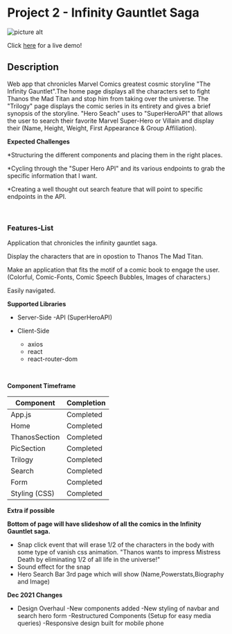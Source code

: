 # Project 2 - Infinity Gauntlet Saga

![picture alt](https://i.ibb.co/C2FMQ8t/logo-hd.png)

Click [here](http://minor-grass.surge.sh/) for a live demo!

## Description

Web app that chronicles Marvel Comics greatest cosmic storyline "The Infinity Gauntlet".The home page displays all the characters set to fight Thanos the Mad Titan and stop him from taking over the universe. The "Trilogy" page displays the comic series in its entirety and gives a brief synopsis of the storyline. "Hero Seach" uses to "SuperHeroAPI" that allows the user to search their favorite Marvel Super-Hero or Villain and display their (Name, Height, Weight, First Appearance & Group Affiliation).

**Expected Challenges**

\*Structuring the different components and placing them in the right places.

\*Cycling through the "Super Hero API" and its various endpoints to grab the specific information that I want.

\*Creating a well thought out search feature that will point to specific endpoints in the API.

&nbsp;
&nbsp;
&nbsp;

### Features-List

Application that chronicles the infinity gauntlet saga.

Display the characters that are in opostion to Thanos The Mad Titan.

Make an application that fits the motif of a comic book to engage the user.
(Colorful, Comic-Fonts, Comic Speech Bubbles, Images of characters.)

Easily navigated.

**Supported Libraries**

- Server-Side
  -API (SuperHeroAPI)

- Client-Side
  - axios
  - react
  - react-router-dom

&nbsp;
&nbsp;
&nbsp;
&nbsp;
&nbsp;

**Component Timeframe**

| Component     | Completion |
| ------------- | ---------- |
| App.js        | Completed  |
| Home          | Completed  |
| ThanosSection | Completed  |
| PicSection    | Completed  |
| Trilogy       | Completed  |
| Search        | Completed  |
| Form          | Completed  |
| Styling (CSS) | Completed  |

**Extra if possible**

**Bottom of page will have slideshow of all the comics in the Infinity Gauntlet saga.**

- Snap click event that will erase 1/2 of the characters in the body with some type of vanish css animation.
  "Thanos wants to impress Mistress Death by eliminating 1/2 of all life in the universe!"
- Sound effect for the snap
- Hero Search Bar 3rd page which will show (Name,Powerstats,Biography and Image)

**Dec 2021 Changes**

- Design Overhaul
  -New components added
  -New styling of navbar and search hero form
  -Restructured Components (Setup for easy media queries)
  -Responsive design built for mobile phone
